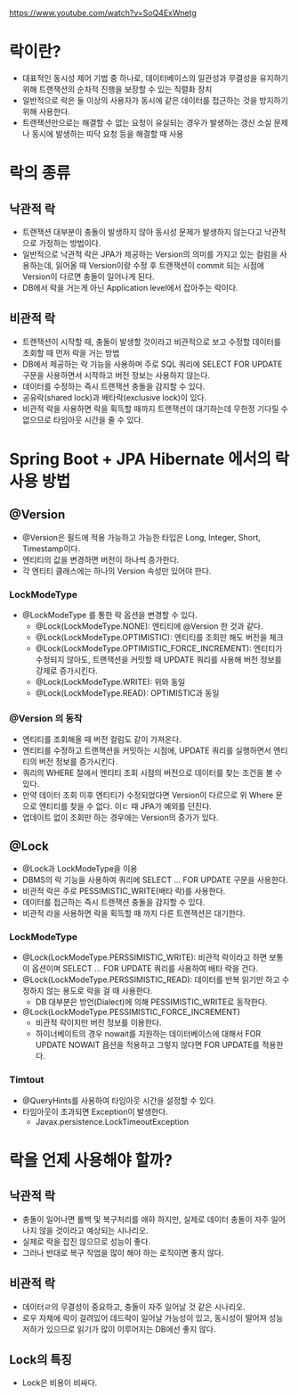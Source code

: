https://www.youtube.com/watch?v=SoQ4ExWnetg

# 락이란?
- 대표적인 동시성 제어 기법 중 하나로, 데이터베이스의 일관성과 무결성을 유지하기 위해 트랜잭션의 순차적 진행을 보장할 수 있는 직렬화 장치
- 일반적으로 락은 둘 이상의 사용자가 동시에 같은 데이터를 접근하는 것을 방지하기 위해 사용한다.
- 트랜잭션만으로는 해결할 수 없는 요청이 유실되는 경우가 발생하는 갱신 소실 문제나 동시에 발생하는 따닥 요청 등을 해결할 때 사용

# 락의 종류
## 낙관적 락
- 트랜잭션 대부분이 충돌이 발생하지 않아 동시성 문제가 발생하지 않는다고 낙관적으로 가정하는 방법이다.
- 일반적으로 낙관적 락은 JPA가 제공하는 Version의 의미를 가지고 있는 컬럼을 사용하는데, 읽어올 때 Version이랑 수정 후 트랜잭션이 commit 되는 시점에 Version이 다르면 충돌이 일어나게 된다.
- DB에서 락을 거는게 아닌 Application level에서 잡아주는 락이다.

## 비관적 락
- 트랜잭션이 시작할 때, 충돌이 발생할 것이라고 비관적으로 보고 수정할 데이터를 조회할 때 먼저 락을 거는 방법
- DB에서 제공하는 락 기능을 사용하며 주로 SQL 쿼리에 SELECT FOR UPDATE 구문을 사용하면서 시작하고 버전 정보는 사용하지 않는다.
- 데이터를 수정하는 즉시 트랜잭션 충돌을 감지할 수 있다.
- 공유락(shared lock)과 배타락(exclusive lock)이 있다.
- 비관적 락을 사용하면 락을 획득할 때까지 트랜잭션이 대기하는데 무한정 기다릴 수 없으므로 타임아웃 시간을 줄 수 있다.

# Spring Boot + JPA Hibernate 에서의 락 사용 방법
## @Version
- @Version은 필드에 적용 가능하고 가능한 타입은 Long, Integer, Short, Timestamp이다.
- 엔티티의 값을 변경하면 버전이 하나씩 증가한다.
- 각 엔티티 클래스에는 하나의 Version 속성만 있어야 한다.

### LockModeType
- @LockModeType 를 통한 락 옵션을 변경할 수 있다.
  - @Lock(LockModeType.NONE): 엔티티에 @Version 한 것과 같다.
  - @Lock(LockModeType.OPTIMISTIC): 엔티티를 조회만 해도 버전을 체크
  - @Lock(LockModeType.OPTIMISTIC_FORCE_INCREMENT): 엔티티가 수정되지 않아도, 트랜잭션을 커밋할 때 UPDATE 쿼리를 사용해 버전 정보를 강제로 증가시킨다.
  - @Lock(LockModeType.WRITE): 위와 동일
  - @Lock(LockModeType.READ): OPTIMISTIC과 동일

### @Version 의 동작
- 엔티티를 조회해올 때 버전 컬럼도 같이 가져온다.
- 엔티티를 수정하고 트랜잭션을 커밋하는 시점에, UPDATE 쿼리를 실행하면서 엔티티의 버전 정보를 증가시킨다.
- 쿼리의 WHERE 절에서 엔티티 조회 시점의 버전으로 데이터를 찾는 조건을 볼 수 있다.
- 만약 데이터 조회 이후 엔티티가 수정되었다면 Version이 다르므로 위 Where 문으로 엔티티를 찾을 수 없다. 이ㄷ 때 JPA가 예외를 던진다.
- 업데이트 없이 조회만 하는 경우에는 Version의 증가가 있다.

## @Lock
- @Lock과 LockModeType을 이용
- DBMS의 락 기능을 사용하여 쿼리에 SELECT ... FOR UPDATE 구문을 사용한다.
- 비관적 락은 주로 PESSIMISTIC_WRITE(배타 락)를 사용한다.
- 데이터를 접근하는 즉시 트랜잭션 충돌을 감지할 수 있다.
- 비관적 라을 사용하면 락을 획득할 때 까지 다른 트랜잭션은 대기한다.

### LockModeType
- @Lock(LockModeType.PERSSIMISTIC_WRITE): 비관적 락이라고 하면 보통 이 옵션이며 SELECT ... FOR UPDATE 쿼리를 사용하여 배타 락을 건다.
- @Lock(LockModeType.PERSSIMISTIC_READ): 데이터를 반복 읽기만 하고 수정하지 않는 용도로 락을 걸 때 사용한다.
  - DB 대부분은 방언(Dialect)에 의해 PESSIMISTIC_WRITE로 동작한다.
- @Lock(LockModeType.PESSIMISTIC_FORCE_INCREMENT)
  - 비관적 락이지만 버전 정보를 이용한다.
  - 하이너베이트의 경우 nowait를 지원하는 데이터베이스에 대해서 FOR UPDATE NOWAIT 욥션을 적용하고 그렇지 않다면 FOR  UPDATE를 적용한다.

### Timtout
- @QueryHints를 사용하여 타임아웃 시간을 설정할 수 있다.
- 타임아웃이 초과되면 Exception이 발생한다. 
  - Javax.persistence.LockTimeoutException

# 락을 언제 사용해야 할까?
## 낙관적 락
- 충돌이 일어나면 롤백 및 복구처리를 애햐 하지만, 실제로 데이터 충돌이 자주 일어나지 않을 것이라고 예상되는 시나리오.
- 실제로 락을 잡진 않으므로 성능이 좋다.
- 그러나 반대로 복구 작업을 많이 해야 하는 로직이면 좋지 않다.

## 비관적 락
- 데이터ㄹ의 무결성이 중요하고, 충돌이 자주 일어날 것 같은 시나리오.
- 로우 자체에 락이 걸려있어 데드락이 일어날 가능성이 있고, 동시성이 떨어져 성능 저하가 있으므로 읽기가 많이 이루어지는 DB에선 좋지 않다.

## Lock의 특징
- Lock은 비용이 비싸다.